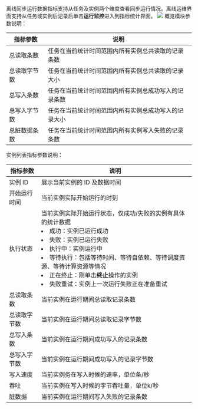 离线同步运行数据指标支持从任务及实例两个维度查看同步运行情况。离线运维界面支持从任务或实例后记录后单击**运行监控**进入到指标统计界面。
![](https://qcloudimg.tencent-cloud.cn/raw/c36d85ddf3a246eba4a690bdb43c6403.png)
概览模块参数说明：

| 指标参数 | 说明 | 
|---------|---------|
| 总读取条数	| 任务在当前统计时间范围内所有实例总共读取的记录条数| 
| 总读取字节数	| 任务在当前统计时间范围内所有实例总共读取的记录大小| 
| 总写入条数	|任务在当前统计时间范围内所有实例总成功写入的记录条数| 
| 总写入字节数	| 任务在当前统计时间范围内所有实例总成功写入的记录大小| 
| 总脏数据条数	| 任务在当前统计时间范围内所有实例写入失败的记录条数| 

实例列表指标参数说明：

| 指标参数 | 说明 |
|---------|---------|
| 实例 ID	| 展示当前实例的 ID 及数据时间| 
| 开始运行时间	| 当前实例实际开始运行的时刻| 
| 执行状态	| 当前实例实际开始运行状态，仅成功/失败的实例有具体的统计数据<li>成功：实例已运行成功<li>失败：实例已运行失败<li>执行中：实例运行中<li>等待执行：包括等待时间、等待自依赖、等待调度资源、等待计算资源等情况<li>正在终止：刚单击**终止**操作的实例<li>失败重试：实例上一次运行失败正在准备重试|
| 总读取条数	| 当前实例在运行期间总读取记录条数| 
| 总读取字节数	| 当前实例在运行期间总读取记录字节数| 
| 总写入条数	| 当前实例在运行期间成功写入的记录条数| 
| 总写入字节数	| 当前实例在运行期间成功写入的记录字节数| 
| 写入速度	| 当前实例务在写入时候的速率，单位条/秒| 
| 吞吐	| 当前实例在写入时候的字节吞吐量，单位k/秒| 
| 脏数据	| 当前实例在运行期间写入失败的记录条数| 
